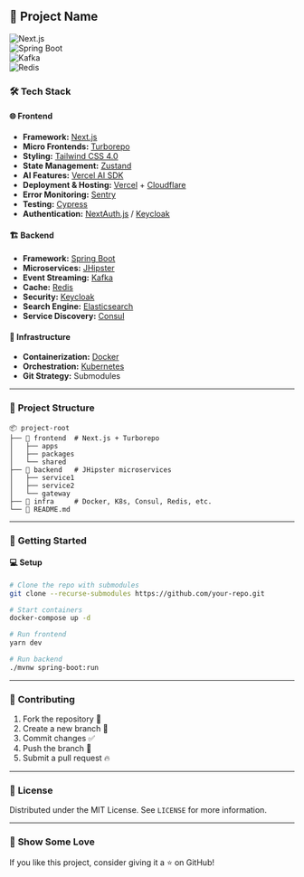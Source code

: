## 🚀 **Project Name**

![Next.js](https://img.shields.io/badge/Next.js-000000?style=for-the-badge&logo=next.js&logoColor=white)  
![Spring Boot](https://img.shields.io/badge/Spring%20Boot-6DB33F?style=for-the-badge&logo=spring-boot&logoColor=white)  
![Kafka](https://img.shields.io/badge/Apache%20Kafka-231F20?style=for-the-badge&logo=apache-kafka&logoColor=white)  
![Redis](https://img.shields.io/badge/Redis-DC382D?style=for-the-badge&logo=redis&logoColor=white)

### 🛠️ **Tech Stack**

#### 🌐 Frontend
- **Framework:** [Next.js](https://nextjs.org/)
- **Micro Frontends:** [Turborepo](https://turbo.build/)
- **Styling:** [Tailwind CSS 4.0](https://tailwindcss.com/)
- **State Management:** [Zustand](https://zustand-demo.pmnd.rs/)
- **AI Features:** [Vercel AI SDK](https://vercel.com/docs/ai)
- **Deployment & Hosting:** [Vercel](https://vercel.com/) + [Cloudflare](https://www.cloudflare.com/)
- **Error Monitoring:** [Sentry](https://sentry.io/)
- **Testing:** [Cypress](https://www.cypress.io/)
- **Authentication:** [NextAuth.js](https://next-auth.js.org/) / [Keycloak](https://www.keycloak.org/)

#### 🏗️ Backend
- **Framework:** [Spring Boot](https://spring.io/projects/spring-boot)
- **Microservices:** [JHipster](https://www.jhipster.tech/)
- **Event Streaming:** [Kafka](https://kafka.apache.org/)
- **Cache:** [Redis](https://redis.io/)
- **Security:** [Keycloak](https://www.keycloak.org/)
- **Search Engine:** [Elasticsearch](https://www.elastic.co/)
- **Service Discovery:** [Consul](https://www.consul.io/)

#### 🔧 Infrastructure
- **Containerization:** [Docker](https://www.docker.com/)
- **Orchestration:** [Kubernetes](https://kubernetes.io/)
- **Git Strategy:** Submodules

---
### 📂 **Project Structure**
```
📦 project-root
├── 📂 frontend  # Next.js + Turborepo
│   ├── apps
│   ├── packages
│   └── shared
├── 📂 backend   # JHipster microservices
│   ├── service1
│   ├── service2
│   └── gateway
├── 📂 infra     # Docker, K8s, Consul, Redis, etc.
└── 📜 README.md
```
---
### 🚀 **Getting Started**
#### 💻 **Setup**
```bash
# Clone the repo with submodules
git clone --recurse-submodules https://github.com/your-repo.git

# Start containers
docker-compose up -d

# Run frontend
yarn dev

# Run backend
./mvnw spring-boot:run
```

---
### 📌 **Contributing**
1. Fork the repository 🍴
2. Create a new branch 🌿
3. Commit changes ✅
4. Push the branch 🚀
5. Submit a pull request 🔥

---
### 📜 **License**
Distributed under the MIT License. See `LICENSE` for more information.

---
### 🌟 **Show Some Love**
If you like this project, consider giving it a ⭐ on GitHub!

